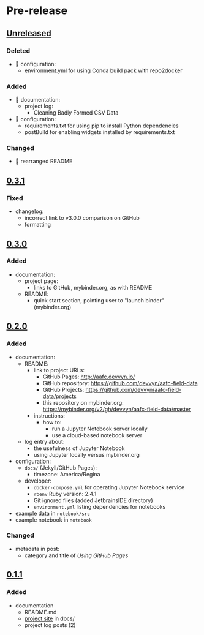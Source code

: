 Pre-release
===========

[Unreleased]
------------

### Deleted

- :wrench: configuration:
    - environment.yml for using Conda build pack with repo2docker

### Added

- :memo: documentation:
    - project log:
        - Cleaning Badly Formed CSV Data
- :wrench: configuration:
    - requirements.txt for using pip to install Python dependencies
    - postBuild for enabling widgets installed by requirements.txt

### Changed

- :memo: rearranged README


[0.3.1]
-------

### Fixed

- changelog:
    - incorrect link to v3.0.0 comparison on GitHub
    - formatting


[0.3.0]
-------

### Added

- documentation:
    - project page:
        - links to GitHub, mybinder.org, as with README
    - README:
        - quick start section, pointing user to "launch binder" (mybinder.org)


[0.2.0]
-------

### Added

- documentation:
    - README:
        - link to project URLs:
            - GitHub Pages: http://aafc.devvyn.io/
            - GitHub repository: https://github.com/devvyn/aafc-field-data
            - GitHub Projects: https://github.com/devvyn/aafc-field-data/projects
            - this repository on mybinder.org: https://mybinder.org/v2/gh/devvyn/aafc-field-data/master
        - instructions:
            - how to:
                - run a Jupyter Notebook server locally
                - use a cloud-based notebook server
    - log entry about:
        - the usefulness of Jupyter Notebook
        - using Jupyter locally versus mybinder.org
- configuration:
    - `docs/` (Jekyll/GitHub Pages):
        - timezone: America/Regina
    - developer:
        - `docker-compose.yml` for operating Jupyter Notebook service
        - `rbenv` Ruby version: 2.4.1
        - Git ignored files (added JetbrainsIDE directory)
        - `environment.yml` listing dependencies for notebooks
- example data in `notebook/src`
- example notebook in `notebook`

### Changed

- metadata in post:
    - category and title of _Using GitHub Pages_


[0.1.1]
-------

### Added

- documentation
  - README.md
  - [project site] in docs/
  - project log posts (2)


[Unreleased]: https://github.com/devvyn/aafc-field-data/compare/v0.3.1...master
[0.3.1]: https://github.com/devvyn/aafc-field-data/compare/v0.3.0...v0.3.1
[0.3.0]: https://github.com/devvyn/aafc-field-data/compare/v0.2.0...v0.3.0
[0.2.0]: https://github.com/devvyn/aafc-field-data/compare/v0.1.1...v0.2.0
[0.1.1]: https://github.com/devvyn/aafc-field-data/tree/v0.1.1
[project site]: http://aafc.devvyn.io/
